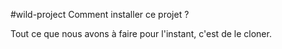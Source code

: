 #wild-project
Comment installer ce projet ?

Tout ce que nous avons à faire pour l'instant, c'est de le cloner.
